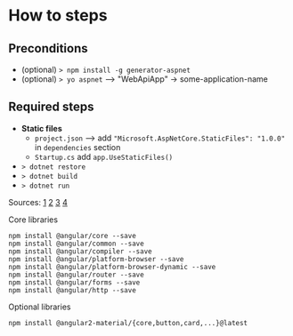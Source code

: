 # How to steps 

## Preconditions
* (optional) `> npm install -g generator-aspnet`
* (optional) `> yo aspnet` --> "WebApiApp" -> some-application-name

## Required steps
* **Static files**
    * `project.json` --> add `"Microsoft.AspNetCore.StaticFiles": "1.0.0"` in `dependencies` section
    * `Startup.cs` add `app.UseStaticFiles()`
* `> dotnet restore`
* `> dotnet build`
* `> dotnet run`

Sources:
[1](https://github.com/antonybudianto/angular2-starter)
[2](http://asp.net-hacker.rocks/2016/04/04/aspnetcore-and-angular2-part1.html)
[3](http://www.mithunvp.com/angular-2-asp-net-core-visual-studio-code-typescript/)
[4](https://github.com/FabianGosebrink/ASPNET-Core-Angular2-StarterTemplate)

Core libraries
```
npm install @angular/core --save
npm install @angular/common --save
npm install @angular/compiler --save
npm install @angular/platform-browser --save
npm install @angular/platform-browser-dynamic --save
npm install @angular/router --save
npm install @angular/forms --save
npm install @angular/http --save
```

Optional libraries
```
npm install @angular2-material/{core,button,card,...}@latest
```